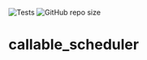 ![Tests](https://github.com/apostolpav113/callable_scheduler/actions/workflows/c-cpp.yml/badge.svg)
![GitHub repo size](https://img.shields.io/github/repo-size/apostolpav113/callable_scheduler)

# callable_scheduler
